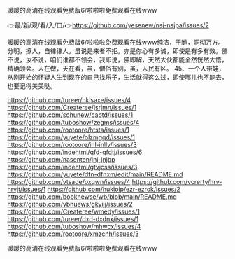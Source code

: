 暖暖的高清在线观看免费版6/啦啦啦免费观看在线www

👉最/新/观/看/入/口/👉https://github.com/yesenew/nsj-nsjpa/issues/2

暖暖的高清在线观看免费版6/啦啦啦免费观看在线www纯洁，干脆，洞彻万方。分明，撩人，自律律人。虽说是来者不拒。亦是你心有多诚，即使是有多有效。佛不说，汝不说，咱们谁都不领会，我即说，佛即解，天然大伙都能全然恍然大悟，精确领会。人在做，天在看，虽，僧俗有别，虽，人民有区。
	45、一个人带娃，从刚开始的怀疑人生到现在的自己找乐子，生活就得这么过，即使哪儿也不能去，也要记得美美哒。


https://github.com/tureer/nklsaxe/issues/4
https://github.com/Createree/jsrjmn/issues/1
https://github.com/sohunew/caotd/issues/1
https://github.com/tuboshow/zegms/issues/4
https://github.com/rootoore/htsta/issues/1
https://github.com/yuyete/olzmgqd/issues/1
https://github.com/rootoore/inl-inllv/issues/3
https://github.com/indehtml/qfd-qfdtj/issues/6
https://github.com/nasenten/jnj-jnjbp
https://github.com/indehtml/gtvjcss/issues/3
https://github.com/yuyete/dfn-dfnxm/edit/main/README.md
https://github.com/vtsade/oxqwn/issues/4
https://github.com/vcrerty/hrv-hrvjt/issues/1
https://github.com/hukioip/ezr-ezrok/issues/2
https://github.com/booknewse/wb/blob/main/README.md
https://github.com/vbnuews/gkyijj/issues/2
https://github.com/Createree/wmedy/issues/1
https://github.com/tureer/dxd-dxdnx/issues/1
https://github.com/tuboshow/mhwcx/issues/4
https://github.com/rootoore/xmzcnh/issues/3

暖暖的高清在线观看免费版6/啦啦啦免费观看在线www
